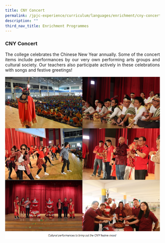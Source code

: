 ```yaml
---
title: CNY Concert
permalink: /jpjc-experience/curriculum/languages/enrichment/cny-concert/
description: ""
third_nav_title: Enrichment Programmes
---
```

### **CNY Concert**
<div align=justify>
	<p>
The college celebrates the Chinese New Year annually. Some of the concert items include performances by our very own performing arts groups and cultural society. Our teachers also participate actively in these celebrations with songs and festive greetings!</p>

![](/images/cny%20collage.png)
![](/images/cny%20caption.png)
	</div>